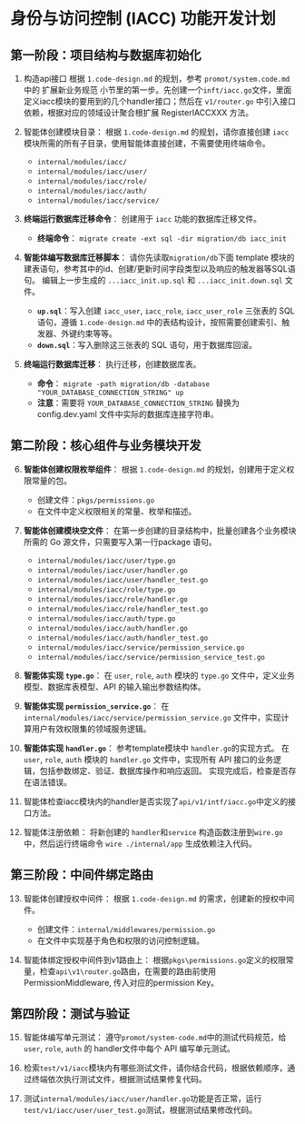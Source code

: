 # 身份与访问控制 (IACC) 功能开发计划

## 第一阶段：项目结构与数据库初始化

1. 构造api接口
    根据 `1.code-design.md` 的规划，参考 `promot/system.code.md`中的 扩展新业务规范 小节里的第一步。先创建一个`inft/iacc.go`文件，里面定义iacc模块的要用到的几个handler接口；然后在 `v1/router.go` 中引入接口依赖，根据对应的领域设计聚合根扩展 RegisterIACCXXX 方法。

2. 智能体创建模块目录：
    根据 `1.code-design.md` 的规划，请你直接创建 `iacc` 模块所需的所有子目录，使用智能体直接创建，不需要使用终端命令。
    *   `internal/modules/iacc/`
    *   `internal/modules/iacc/user/`
    *   `internal/modules/iacc/role/`
    *   `internal/modules/iacc/auth/`
    *   `internal/modules/iacc/service/`

3.  **终端运行数据库迁移命令**：
    创建用于 `iacc` 功能的数据库迁移文件。
    *   **终端命令**： `migrate create -ext sql -dir migration/db iacc_init`

4.  **智能体编写数据库迁移脚本**：
    请你先读取`migration/db`下面 template 模块的建表语句，参考其中的id、创建/更新时间字段类型以及响应的触发器等SQL语句。
    编辑上一步生成的 `...iacc_init.up.sql` 和 `...iacc_init.down.sql` 文件。
    *   **`up.sql`**：写入创建 `iacc_user`, `iacc_role`, `iacc_user_role` 三张表的 SQL 语句，遵循 `1.code-design.md` 中的表结构设计，按照需要创建索引、触发器、外键约束等等。
    *   **`down.sql`**：写入删除这三张表的 SQL 语句，用于数据库回滚。

5.  **终端运行数据库迁移**：
    执行迁移，创建数据库表。
    *   **命令**： `migrate -path migration/db -database "YOUR_DATABASE_CONNECTION_STRING" up`
    *   **注意**：需要将 `YOUR_DATABASE_CONNECTION_STRING` 替换为 config.dev.yaml 文件中实际的数据库连接字符串。

## 第二阶段：核心组件与业务模块开发

6.  **智能体创建权限枚举组件**：
    根据 `1.code-design.md` 的规划，创建用于定义权限常量的包。
    *   创建文件：`pkgs/permissions.go`
    *   在文件中定义权限相关的常量、枚举和描述。

7.  **智能体创建模块空文件**：
    在第一步创建的目录结构中，批量创建各个业务模块所需的 Go 源文件，只需要写入第一行package 语句。
    *   `internal/modules/iacc/user/type.go`
    *   `internal/modules/iacc/user/handler.go`
    *   `internal/modules/iacc/user/handler_test.go`
    *   `internal/modules/iacc/role/type.go`
    *   `internal/modules/iacc/role/handler.go`
    *   `internal/modules/iacc/role/handler_test.go`
    *   `internal/modules/iacc/auth/type.go`
    *   `internal/modules/iacc/auth/handler.go`
    *   `internal/modules/iacc/auth/handler_test.go`
    *   `internal/modules/iacc/service/permission_service.go`
    *   `internal/modules/iacc/service/permission_service_test.go`

8.  **智能体实现 `type.go`**：
    在 `user`, `role`, `auth` 模块的 `type.go` 文件中，定义业务模型、数据库表模型、API 的输入输出参数结构体。

9.  **智能体实现 `permission_service.go`**：
    在 `internal/modules/iacc/service/permission_service.go` 文件中，实现计算用户有效权限集的领域服务逻辑。

10. **智能体实现 `handler.go`**：
    参考template模块中 `handler.go`的实现方式。
    在 `user`, `role`, `auth` 模块的 `handler.go` 文件中，实现所有 API 接口的业务逻辑，包括参数绑定、验证、数据库操作和响应返回。
    实现完成后，检查是否存在语法错误。

11. 智能体检查iacc模块内的handler是否实现了`api/v1/intf/iacc.go`中定义的接口方法。

12. 智能体注册依赖：
    将新创建的 `handler`和`service` 构造函数注册到`wire.go`中，然后运行终端命令 `wire ./internal/app` 生成依赖注入代码。

## 第三阶段：中间件绑定路由

13. 智能体创建授权中间件：
    根据 `1.code-design.md` 的需求，创建新的授权中间件。
    *   创建文件：`internal/middlewares/permission.go`
    *   在文件中实现基于角色和权限的访问控制逻辑。

14. 智能体绑定授权中间件到v1路由上：
    根据`pkgs\permissions.go`定义的权限常量，检查`api\v1\router.go`路由，在需要的路由前使用PermissionMiddleware, 传入对应的permission Key。


## 第四阶段：测试与验证

15. 智能体编写单元测试：
    遵守`promot/system-code.md`中的测试代码规范，给 `user`, `role`, `auth` 的 handler文件中每个 API 编写单元测试。

16. 检索`test/v1/iacc`模块内有哪些测试文件，请你结合代码，根据依赖顺序，通过终端依次执行测试文件，根据测试结果修复代码。

17. 测试`internal/modules/iacc/user/handler.go`功能是否正常，运行`test/v1/iacc/user/user_test.go`测试，根据测试结果修改代码。